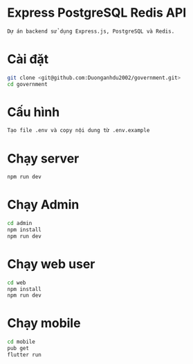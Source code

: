 # Express PostgreSQL Redis API
```bash
Dự án backend sử dụng Express.js, PostgreSQL và Redis.
```

# Cài đặt 
```bash
git clone <git@github.com:Duonganhdu2002/government.git>
cd government
```

# Cấu hình
```bash
Tạo file .env và copy nội dung từ .env.example
```

# Chạy server
```bash
npm run dev
```

# Chạy Admin 
```bash
cd admin
npm install
npm run dev
```

# Chạy web user
```bash
cd web
npm install
npm run dev
```
# Chạy mobile
```bash
cd mobile
pub get
flutter run
```

